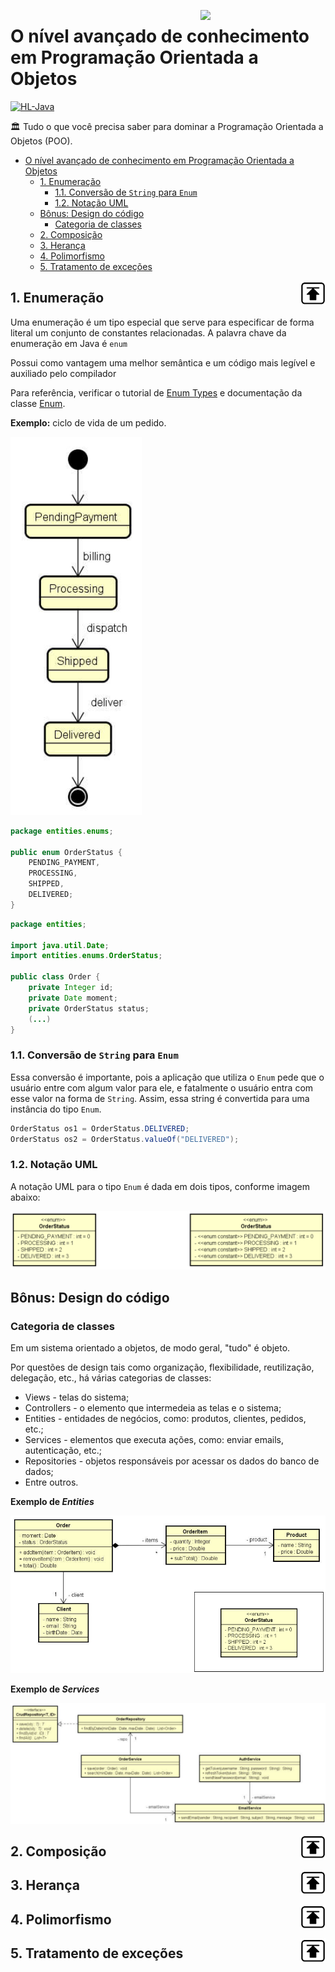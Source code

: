 <!-- LOGO DIREITO -->
<a href="#"><img width="200px" src="https://miro.medium.com/max/600/0*7zMicw-FfThCbN35.png" align="right" /></a>

# O nível avançado de conhecimento em Programação Orientada a Objetos

<p align="left">
  <a href="https://github.com/JonathanTSilva/HL-Java">
    <img src="https://img.shields.io/static/v1?label=HomeLab&message=Java&color=red&logo=java&logoColor=white&labelColor=grey&style=flat" alt="HL-Java">
  </a>
</p>

🏛 Tudo o que você precisa saber para dominar a Programação Orientada a Objetos (POO).

<!-- SUMÁRIO -->
- [O nível avançado de conhecimento em Programação Orientada a Objetos](#o-nível-avançado-de-conhecimento-em-programação-orientada-a-objetos)
  - [1. Enumeração](#1-enumeração)
    - [1.1. Conversão de `String` para `Enum`](#11-conversão-de-string-para-enum)
    - [1.2. Notação UML](#12-notação-uml)
  - [Bônus: Design do código](#bônus-design-do-código)
    - [Categoria de classes](#categoria-de-classes)
  - [2. Composição](#2-composição)
  - [3. Herança](#3-herança)
  - [4. Polimorfismo](#4-polimorfismo)
  - [5. Tratamento de exceções](#5-tratamento-de-exceções)

<!-- VOLTAR AO INÍCIO -->
<a href="#"><img width="40px" src="https://github.com/JonathanTSilva/JonathanTSilva/blob/main/Images/back-to-top.png" align="right" /></a>

## 1. Enumeração

Uma enumeração é um tipo especial que serve para especificar de forma literal um conjunto de constantes relacionadas. A palavra chave da enumeração em Java é `enum`

Possui como vantagem uma melhor semântica e um código mais legível e auxiliado pelo compilador

Para referência, verificar o tutorial de [Enum Types][1] e documentação da classe [Enum][2].

**Exemplo:** ciclo de vida de um pedido.

![cicloPedido][A]

```java
package entities.enums;

public enum OrderStatus {
    PENDING_PAYMENT,
    PROCESSING,
    SHIPPED,
    DELIVERED;
}
```

```java
package entities;

import java.util.Date;
import entities.enums.OrderStatus;

public class Order {
    private Integer id;
    private Date moment;
    private OrderStatus status;
    (...)
}
```

### 1.1. Conversão de `String` para `Enum`

Essa conversão é importante, pois a aplicação que utiliza o `Enum` pede que o usuário entre com algum valor para ele, e fatalmente o usuário entra com esse valor na forma de `String`. Assim, essa string é convertida para uma instância do tipo `Enum`.

```java
OrderStatus os1 = OrderStatus.DELIVERED;
OrderStatus os2 = OrderStatus.valueOf("DELIVERED");
```

### 1.2. Notação UML

A notação UML para o tipo `Enum` é dada em dois tipos, conforme imagem abaixo:

![notUMLEnum][B]

## Bônus: Design do código

### Categoria de classes

Em um sistema orientado a objetos, de modo geral, "tudo" é objeto.

Por questões de design tais como organização, flexibilidade, reutilização, delegação, etc., há várias categorias de classes:

- Views - telas do sistema;
- Controllers - o elemento que intermedeia as telas e o sistema;
- Entities - entidades de negócios, como: produtos, clientes, pedidos, etc.;
- Services - elementos que executa ações, como: enviar emails, autenticação, etc.;
- Repositories - objetos responsáveis por acessar os dados do banco de dados;
- Entre outros.

**Exemplo de *Entities***

![entitiesEx][C]

**Exemplo de *Services***

![servicesEx][D]

<!-- VOLTAR AO INÍCIO -->
<a href="#"><img width="40px" src="https://github.com/JonathanTSilva/JonathanTSilva/blob/main/Images/back-to-top.png" align="right" /></a>

## 2. Composição

<!-- VOLTAR AO INÍCIO -->
<a href="#"><img width="40px" src="https://github.com/JonathanTSilva/JonathanTSilva/blob/main/Images/back-to-top.png" align="right" /></a>

## 3. Herança

<!-- VOLTAR AO INÍCIO -->
<a href="#"><img width="40px" src="https://github.com/JonathanTSilva/JonathanTSilva/blob/main/Images/back-to-top.png" align="right" /></a>

## 4. Polimorfismo

<!-- VOLTAR AO INÍCIO -->
<a href="#"><img width="40px" src="https://github.com/JonathanTSilva/JonathanTSilva/blob/main/Images/back-to-top.png" align="right" /></a>

## 5. Tratamento de exceções

<!-- MARKDOWN LINKS -->
<!-- SITES -->
[1]: https://docs.oracle.com/javase/tutorial/java/javaOO/enum.html
[2]: https://docs.oracle.com/en/java/javase/11/docs/api/java.base/java/lang/Enum.html

<!-- IMAGES -->
[A]: ../../Images/cicloPedido.png
[B]: ../../Images/umlEnum.png
[C]: ../../Images/entitiesEx.png
[D]: ../../Images/servicesEx.png